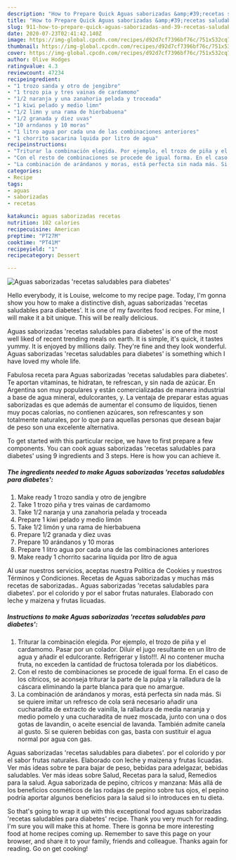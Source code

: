 ```yaml
---
description: "How to Prepare Quick Aguas saborizadas &amp;#39;recetas saludables para diabetes&amp;#39;"
title: "How to Prepare Quick Aguas saborizadas &amp;#39;recetas saludables para diabetes&amp;#39;"
slug: 911-how-to-prepare-quick-aguas-saborizadas-and-39-recetas-saludables-para-diabetes-and-39
date: 2020-07-23T02:41:42.140Z
image: https://img-global.cpcdn.com/recipes/d92d7cf7396bf76c/751x532cq70/aguas-saborizadas-recetas-saludables-para-diabetes-foto-principal.jpg
thumbnail: https://img-global.cpcdn.com/recipes/d92d7cf7396bf76c/751x532cq70/aguas-saborizadas-recetas-saludables-para-diabetes-foto-principal.jpg
cover: https://img-global.cpcdn.com/recipes/d92d7cf7396bf76c/751x532cq70/aguas-saborizadas-recetas-saludables-para-diabetes-foto-principal.jpg
author: Olive Hodges
ratingvalue: 4.3
reviewcount: 47234
recipeingredient:
- "1 trozo sanda y otro de jengibre"
- "1 trozo pia y tres vainas de cardamomo"
- "1/2 naranja y una zanahoria pelada y troceada"
- "1 kiwi pelado y medio limn"
- "1/2 limn y una rama de hierbabuena"
- "1/2 granada y diez uvas"
- "10 arndanos y 10 moras"
- "1 litro agua por cada una de las combinaciones anteriores"
- "1 chorrito sacarina lquida por litro de agua"
recipeinstructions:
- "Triturar la combinación elegida. Por ejemplo, el trozo de piña y el cardamomo. Pasar por un colador. Diluir el jugo resultante en un litro de agua y añadir el edulcorante. Refrigerar y listo!!!. Al no contener mucha fruta, no exceden la cantidad de fructosa tolerada por los diabéticos."
- "Con el resto de combinaciones se procede de igual forma. En el caso de los cítricos, se aconseja triturar la parte de la pulpa y la ralladura de la cáscara eliminando la parte blanca para que no amargue."
- "La combinación de arándanos y moras, está perfecta sin nada más. Si se quiere imitar un refresco de cola será necesario añadir una cucharadita de extracto de vainilla, la ralladura de media naranja y medio pomelo y una cucharadita de nuez moscada, junto con una o dos gotas de lavandin, o aceite esencial de lavanda. También admite canela al gusto. Si se quieren bebidas con gas, basta con sustituir el agua normal por agua con gas."
categories:
- Recipe
tags:
- aguas
- saborizadas
- recetas

katakunci: aguas saborizadas recetas 
nutrition: 102 calories
recipecuisine: American
preptime: "PT27M"
cooktime: "PT41M"
recipeyield: "1"
recipecategory: Dessert

---
```



![Aguas saborizadas &#39;recetas saludables para diabetes&#39;](https://img-global.cpcdn.com/recipes/d92d7cf7396bf76c/751x532cq70/aguas-saborizadas-recetas-saludables-para-diabetes-foto-principal.jpg)

Hello everybody, it is Louise, welcome to my recipe page. Today, I'm gonna show you how to make a distinctive dish, aguas saborizadas &#39;recetas saludables para diabetes&#39;. It is one of my favorites food recipes. For mine, I will make it a bit unique. This will be really delicious.

Aguas saborizadas &#39;recetas saludables para diabetes&#39; is one of the most well liked of recent trending meals on earth. It is simple, it's quick, it tastes yummy. It is enjoyed by millions daily. They're fine and they look wonderful. Aguas saborizadas &#39;recetas saludables para diabetes&#39; is something which I have loved my whole life.

Fabulosa receta para Aguas saborizadas &#39;recetas saludables para diabetes&#39;. Te aportan vitaminas, te hidratan, te refrescan, y sin nada de azúcar. En Argentina son muy populares y están comercializadas de manera industrial a base de agua mineral, edulcorantes, y. La ventaja de preparar estas aguas saborizadas es que además de aumentar el consumo de líquidos, tienen muy pocas calorías, no contienen azúcares, son refrescantes y son totalmente naturales, por lo que para aquellas personas que desean bajar de peso son una excelente alternativa.


To get started with this particular recipe, we have to first prepare a few components. You can cook aguas saborizadas &#39;recetas saludables para diabetes&#39; using 9 ingredients and 3 steps. Here is how you can achieve it.

<!--inarticleads1-->

##### The ingredients needed to make Aguas saborizadas &#39;recetas saludables para diabetes&#39;:

1. Make ready 1 trozo sandía y otro de jengibre
1. Take 1 trozo piña y tres vainas de cardamomo
1. Take 1/2 naranja y una zanahoria pelada y troceada
1. Prepare 1 kiwi pelado y medio limón
1. Take 1/2 limón y una rama de hierbabuena
1. Prepare 1/2 granada y diez uvas
1. Prepare 10 arándanos y 10 moras
1. Prepare 1 litro agua por cada una de las combinaciones anteriores
1. Make ready 1 chorrito sacarina líquida por litro de agua


Al usar nuestros servicios, aceptas nuestra Política de Cookies y nuestros Términos y Condiciones. Recetas de Aguas saborizadas y muchas más recetas de saborizadas.. Aguas saborizadas &#39;recetas saludables para diabetes&#39;. por el colorido y por el sabor frutas naturales. Elaborado con leche y maizena y frutas licuadas. 

<!--inarticleads2-->

##### Instructions to make Aguas saborizadas &#39;recetas saludables para diabetes&#39;:

1. Triturar la combinación elegida. Por ejemplo, el trozo de piña y el cardamomo. Pasar por un colador. Diluir el jugo resultante en un litro de agua y añadir el edulcorante. Refrigerar y listo!!!. Al no contener mucha fruta, no exceden la cantidad de fructosa tolerada por los diabéticos.
1. Con el resto de combinaciones se procede de igual forma. En el caso de los cítricos, se aconseja triturar la parte de la pulpa y la ralladura de la cáscara eliminando la parte blanca para que no amargue.
1. La combinación de arándanos y moras, está perfecta sin nada más. Si se quiere imitar un refresco de cola será necesario añadir una cucharadita de extracto de vainilla, la ralladura de media naranja y medio pomelo y una cucharadita de nuez moscada, junto con una o dos gotas de lavandin, o aceite esencial de lavanda. También admite canela al gusto. Si se quieren bebidas con gas, basta con sustituir el agua normal por agua con gas.


Aguas saborizadas &#39;recetas saludables para diabetes&#39;. por el colorido y por el sabor frutas naturales. Elaborado con leche y maizena y frutas licuadas. Ver más ideas sobre te para bajar de peso, bebidas para adelgazar, bebidas saludables. Ver más ideas sobre Salud, Recetas para la salud, Remedios para la salud. Agua saborizada de pepino, cítricos y manzana: Más allá de los beneficios cosméticos de las rodajas de pepino sobre tus ojos, el pepino podría aportar algunos beneficios para la salud si lo introduces en tu dieta. 

So that's going to wrap it up with this exceptional food aguas saborizadas &#39;recetas saludables para diabetes&#39; recipe. Thank you very much for reading. I'm sure you will make this at home. There is gonna be more interesting food at home recipes coming up. Remember to save this page on your browser, and share it to your family, friends and colleague. Thanks again for reading. Go on get cooking!
